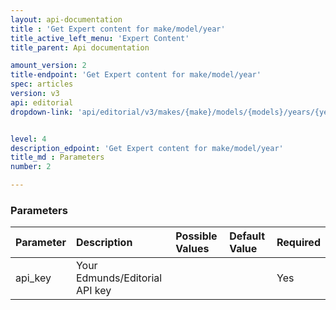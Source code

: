 ```yaml
---
layout: api-documentation
title : 'Get Expert content for make/model/year'
title_active_left_menu: 'Expert Content'
title_parent: Api documentation

amount_version: 2
title-endpoint: 'Get Expert content for make/model/year'
spec: articles
version: v3
api: editorial
dropdown-link: 'api/editorial/v3/makes/{make}/models/{models}/years/{year}/expertcontent'


level: 4
description_edpoint: 'Get Expert content for make/model/year'
title_md : Parameters
number: 2

---
```



### Parameters

| Parameter  	| Description                           | Possible Values       | Default Value | Required        |
|:--------------|:--------------------------------------|:----------------------|:------------- |:--------------- |
| api_key       | Your Edmunds/Editorial API key        |                       |               | Yes             |

